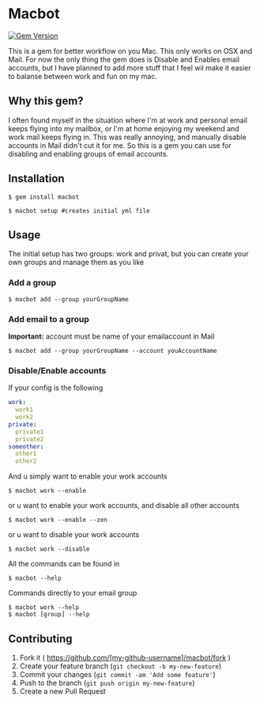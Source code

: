 # Macbot

[![Gem Version](https://badge.fury.io/rb/macbot.svg)](http://badge.fury.io/rb/macbot)

This is a gem for better workflow on you Mac. This only works on OSX and Mail. 
For now the only thing the gem does is Disable and Enables email accounts, but I have planned to add more stuff that I feel wil make it easier to balanse between work and fun on my mac.

## Why this gem?
I often found myself in the situation where I'm at work and personal email keeps flying into my mailbox, or I'm at home enjoying my weekend and work mail keeps flying in. This was really annoying, and manually disable accounts in Mail didn't cut it for me. So this is a gem you can use for disabling and enabling groups of email accounts. 

## Installation


    $ gem install macbot

    $ macbot setup #creates initial yml file
## Usage
The initial setup has two groups: work and privat, but you can create your own groups and manage them as you like

### Add a group

    $ macbot add --group yourGroupName
    
### Add email to a group

**Important:** account must be name of your emailaccount in Mail

    $ macbot add --group yourGroupName --account youAccountName

### Disable/Enable accounts

If your config is the following
````yaml
work:
  work1
  work2
private:
  private1
  private2
someother:
  other1
  other2
````      
And u simply want to enable your work accounts

    $ macbot work --enable
    
or u want to enable your work accounts, and disable all other accounts

    $ macbot work --enable --zen
    
or u want to disable your work accounts

    $ macbot work --disable
    
All the commands can be found in 

    $ macbot --help
    
Commands directly to your email group

    $ macbot work --help
    $ macbot [group] --help


## Contributing

1. Fork it ( https://github.com/[my-github-username]/macbot/fork )
2. Create your feature branch (`git checkout -b my-new-feature`)
3. Commit your changes (`git commit -am 'Add some feature'`)
4. Push to the branch (`git push origin my-new-feature`)
5. Create a new Pull Request
